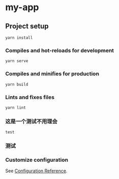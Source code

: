 # my-app

## Project setup
```
yarn install
```

### Compiles and hot-reloads for development
```
yarn serve
```

### Compiles and minifies for production
```
yarn build
```

### Lints and fixes files
```
yarn lint
```

### 这是一个测试不用理会
```
test
```

### 测试

### Customize configuration
See [Configuration Reference](https://cli.vuejs.org/config/).
